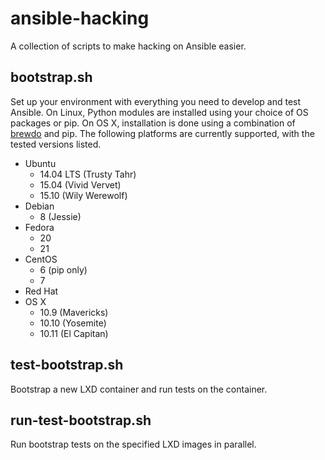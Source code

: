 # ansible-hacking
A collection of scripts to make hacking on Ansible easier.

## bootstrap.sh
Set up your environment with everything you need to develop and test Ansible. 
On Linux, Python modules are installed using your choice of OS packages or pip.
On OS X, installation is done using a combination of
[brewdo](https://github.com/zigg/brewdo) and pip.
The following platforms are currently supported, with the tested versions listed.
  * Ubuntu
    * 14.04 LTS (Trusty Tahr)
    * 15.04 (Vivid Vervet)
    * 15.10 (Wily Werewolf)
  * Debian
    * 8 (Jessie)
  * Fedora
    * 20
    * 21
  * CentOS
    * 6 (pip only)
    * 7
  * Red Hat
  * OS X
    * 10.9 (Mavericks)
    * 10.10 (Yosemite)
    * 10.11 (El Capitan)

## test-bootstrap.sh
Bootstrap a new LXD container and run tests on the container.

## run-test-bootstrap.sh
Run bootstrap tests on the specified LXD images in parallel.
